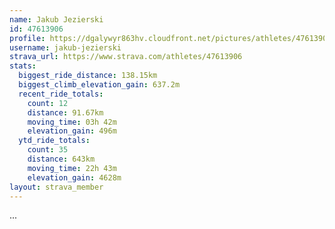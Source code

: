 ```yaml
---
name: Jakub Jezierski
id: 47613906
profile: https://dgalywyr863hv.cloudfront.net/pictures/athletes/47613906/14681924/1/large.jpg
username: jakub-jezierski
strava_url: https://www.strava.com/athletes/47613906
stats:
  biggest_ride_distance: 138.15km
  biggest_climb_elevation_gain: 637.2m
  recent_ride_totals:
    count: 12
    distance: 91.67km
    moving_time: 03h 42m
    elevation_gain: 496m
  ytd_ride_totals:
    count: 35
    distance: 643km
    moving_time: 22h 43m
    elevation_gain: 4628m
layout: strava_member
--- 
```

...
